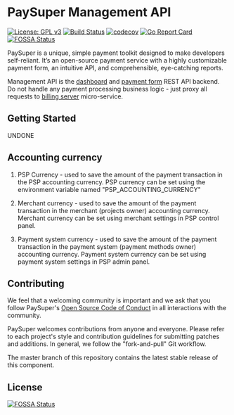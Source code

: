 PaySuper Management API
=====

[![License: GPL v3](https://img.shields.io/badge/License-GPLv3-brightgreen.svg)](https://www.gnu.org/licenses/gpl-3.0)
[![Build Status](https://travis-ci.org/paysuper/paysuper-management-api.svg?branch=master)](https://travis-ci.org/paysuper/paysuper-management-api)
[![codecov](https://codecov.io/gh/paysuper/paysuper-management-api/branch/master/graph/badge.svg)](https://codecov.io/gh/paysuper/paysuper-management-api)
[![Go Report Card](https://goreportcard.com/badge/github.com/paysuper/paysuper-management-api)](https://goreportcard.com/report/github.com/paysuper/paysuper-management-api)
[![FOSSA Status](https://app.fossa.io/api/projects/git%2Bgithub.com%2Fpaysuper%2Fpaysuper-management-api.svg?type=shield)](https://app.fossa.io/projects/git%2Bgithub.com%2Fpaysuper%2Fpaysuper-management-api?ref=badge_shield)

PaySuper is a unique, simple payment toolkit designed to make developers self-reliant. It’s an open-source payment service 
with a highly customizable payment form, an intuitive API, and comprehensible, eye-catching reports.

Management API is the [dashboard](https://github.com/paysuper/paysuper-management-server) and [payment form](https://github.com/paysuper/paysuper-payment-form)
REST API backend. Do not handle any payment processing business logic - just proxy all requests to [billing server](https://github.com/paysuper/paysuper-billing-server)
micro-service.

## Getting Started

UNDONE

## Accounting currency

1. PSP Currency - used to save the amount of the payment transaction in the PSP accounting currency. PSP currency can 
be set using the environment variable named "PSP_ACCOUNTING_CURRENCY"

2. Merchant currency -  used to save the amount of the payment transaction in the merchant (projects owner) accounting 
currency. Merchant currency can be set using merchant settings in PSP control panel.

3. Payment system currency - used to save the amount of the payment transaction in the payment system (payment methods 
owner) accounting currency. Payment system currency can be set using payment system settings in PSP admin panel.

## Contributing
We feel that a welcoming community is important and we ask that you follow PaySuper's [Open Source Code of Conduct](https://github.com/paysuper/code-of-conduct/blob/master/README.md) in all interactions with the community.

PaySuper welcomes contributions from anyone and everyone. Please refer to each project's style and contribution guidelines for submitting patches and additions. In general, we follow the "fork-and-pull" Git workflow.

The master branch of this repository contains the latest stable release of this component.

 


## License
[![FOSSA Status](https://app.fossa.io/api/projects/git%2Bgithub.com%2Fpaysuper%2Fpaysuper-management-api.svg?type=large)](https://app.fossa.io/projects/git%2Bgithub.com%2Fpaysuper%2Fpaysuper-management-api?ref=badge_large)